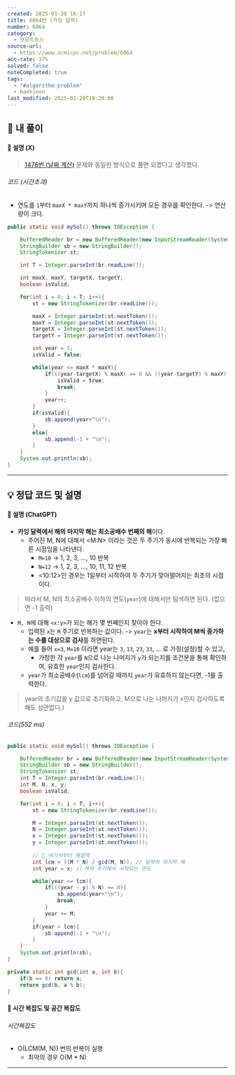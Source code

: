 ```yaml
---
created: 2025-01-20 16:17
title: 6064번 (카잉 달력)
number: 6064
category:
  - 브루트포스
source-url:
  - https://www.acmicpc.net/problem/6064
acc-rate: 37%
solved: false
noteCompleted: true
tags:
  - "#algorithm-problem"
  - baekjoon
last_modified: 2025-01-20T19:28:00
---
```

## 💁 내 풀이
#### 🍪 설명 (X)
> [1476번 (날짜 계산)](https://github.com/M1nKyu/Coding-Challenges/blob/main/Baekjoon/%EB%B8%8C%EB%A3%A8%ED%8A%B8%ED%8F%AC%EC%8A%A4/1476%EB%B2%88%20(%EB%82%A0%EC%A7%9C%20%EA%B3%84%EC%82%B0).md) 문제와 동일한 방식으로 풀면 되겠다고 생각했다.

###### 코드 (시간초과) 
- 연도를 `1`부터 `maxX * maxY`까지 하나씩 증가시키며 모든 경우를 확인한다. -> 연산량이 크다.
```java
public static void mySol() throws IOException {

	BufferedReader br = new BufferedReader(new InputStreamReader(System.in));
	StringBuilder sb = new StringBuilder();
	StringTokenizer st;

	int T = Integer.parseInt(br.readLine());

	int maxX, maxY, targetX, targetY;
	boolean isValid;

	for(int i = 0; i < T; i++){
		st = new StringTokenizer(br.readLine());

		maxX = Integer.parseInt(st.nextToken());
		maxY = Integer.parseInt(st.nextToken());
		targetX = Integer.parseInt(st.nextToken());
		targetY = Integer.parseInt(st.nextToken());

		int year = 1;
		isValid = false;

		while(year <= maxX * maxY){
			if(((year-targetX) % maxX) == 0 && ((year-targetY) % maxY) == 0){
				isValid = true;
				break;
			}
			year++;
		}
		if(isValid){
			sb.append(year+"\n");
		}
		else{
			sb.append(-1 + "\n");
		}
	}
	System.out.println(sb);
}
```

---
## 💡 정답 코드 및 설명
#### 🍪 설명 (ChatGPT)
- **카잉 달력에서 해의 마지막 해는 최소공배수 번째의 해**이다.
	- 주어진 M, N에 대해서 <M:N> 이라는 것은 두 주기가 동시에 반복되는 가장 빠른 시점임을 나타낸다.
		- `M=10` -> 1, 2, 3, ..., 10 반복
		- `N=12` -> 1, 2, 3, ..., 10, 11, 12 반복
		- <10:12>인 경우는 1일부터 시작하여 두 주기가 맞아떨어지는 최초의 시점이다. 
> 따라서 M, N의 최소공배수 이하의 연도(`year`)에 대해서만 탐색하면 된다. (없으면 -1 출력)

- `M, N`에 대해 `<x:y>`가 되는 해가 몇 번째인지 찾아야 한다.
	- 입력된 `x`는 `M` 주기로 반복하는 값이다. -> `year`는 **x부터 시작하여 M씩 증가하는 수를 대상으로 검사**를 하면된다.
	- 예를 들어 `x=3`, `M=10` 이라면 year는 `3`, `13`, `23`, `33`, ... 로 가정(설정)할 수 있고, 
		- 가정한 각 `year`를 `N`으로 나눈 나머지가 `y`가 되는지를 조건문을 통해 확인하여, 유효한 `year`인지 검사한다.
	- `year`가 최소공배수(`lcm`)를 넘어갈 때까지 `year`가 유효하지 않는다면, -1를 출력한다.
> year의 초기값을 y 값으로 초기화하고, M으로 나눈 나머지가 x인지 검사하도록 해도 상관없다.)

###### 코드(552 ms)
```java
public static void mySol() throws IOException {

	BufferedReader br = new BufferedReader(new InputStreamReader(System.in));
	StringBuilder sb = new StringBuilder();
	StringTokenizer st;
	int T = Integer.parseInt(br.readLine());
	int M, N, x, y;
	boolean isValid;

	for(int i = 0; i < T; i++){
		st = new StringTokenizer(br.readLine());

		M = Integer.parseInt(st.nextToken());
		N = Integer.parseInt(st.nextToken());
		x = Integer.parseInt(st.nextToken());
		y = Integer.parseInt(st.nextToken());
		
		// 📌 여기서부터 해결책
		int lcm = ((M * N) / gcd(M, N)); // 달력의 마지막 해
		int year = x; // M의 주기에서 시작되는 연도

		while(year <= lcm){
			if(((year - y) % N) == 0){
				sb.append(year+"\n");
				break;
			}
			year += M;
		}
		if(year > lcm){
			sb.append(-1 + "\n");
		}
	}
	System.out.println(sb);
}

private static int gcd(int a, int b){
	if(b == 0) return a;
	return gcd(b, a % b);
}
```

#### 🍪 시간 복잡도 및 공간 복잡도
###### 시간복잡도
- O(LCM(M, N)) 번의 반복이 실행
	- 최악의 경우 O(M * N) 
---






